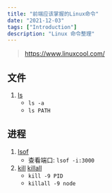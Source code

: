 ```yaml
---
title: "前端应该掌握的Linux命令"
date: "2021-12-03"
tags: ["Introduction"]
description: "Linux 命令整理"
---
```


> https://www.linuxcool.com/

## 文件

1. [ls](https://www.linuxcool.com/ls)
   - `ls -a`
   - `ls PATH`

## 进程

1. [lsof](https://www.linuxcool.com/lsof)
   - 查看端口: `lsof -i:3000`
2. [kill](https://www.linuxcool.com/kill) [killall](https://www.linuxcool.com/killall)
   - `kill -9 PID`
   - `killall -9 node`
